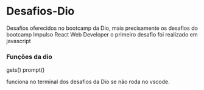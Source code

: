 # Desafios-Dio
Desafios oferecidos no bootcamp da Dio, mais precisamente os desafios do bootcamp Impulso React Web Developer
o primeiro desafio foi realizado em javascript


### Funções da dio

gets()
prompt()

funciona no terminal dos desafios da Dio se não roda no vscode. 
